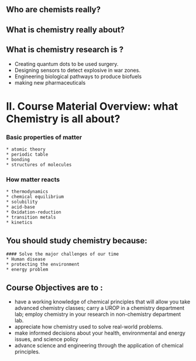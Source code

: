 
## Who are chemists really?
## What is chemistry really about?

## What is chemistry research is ?
  * Creating quantum dots to be used surgery.
  * Designing sensors to detect explosive in war zones.
  * Engineering biological pathways to produce biofuels
  * making new pharmaceuticals


  # II. Course Material Overview: what Chemistry is all about?
  ### Basic properties of matter
    * atomic theory
    * periodic table
    * bonding
    * structures of molecules
  ### How matter reacts
    * thermodynamics
    * chemical equilibrium
    * solubility
    * acid-base
    * Oxidation-reduction
    * transition metals
    * kinetics


  ## You should study chemistry because:
    #### Solve the major challenges of our time
    * Human disease
    * protecting the environment
    * energy problem

  ## Course Objectives are to :
  * have a working knowledge of chemical principles that will allow you take advanced chemistry classes; carry a UROP in a chemistry department lab; employ chemistry in your research in non-chemistry department lab.
  * appreciate how chemistry used to solve real-world problems.
  * make informed decisions about your health, environmental and energy issues, and science policy
  * advance science and engineering through the application of chemical principles.
